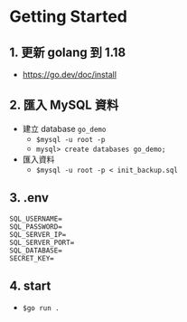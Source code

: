 # Getting Started
## 1. 更新 golang 到 1.18
- https://go.dev/doc/install
## 2. 匯入 MySQL 資料
- 建立 database `go_demo`
  - `$mysql -u root -p`
  - `mysql> create databases go_demo;`
- 匯入資料 
  - `$mysql -u root -p < init_backup.sql`
## 3. .env
```
SQL_USERNAME=
SQL_PASSWORD=
SQL_SERVER_IP=
SQL_SERVER_PORT=
SQL_DATABASE=
SECRET_KEY=
```
## 4. start 
- `$go run .`
